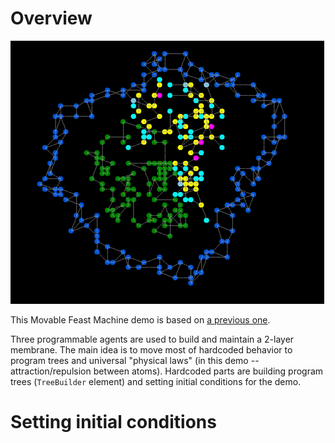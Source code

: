 # Overview
![Overview](images/overview.png)

This Movable Feast Machine demo is based on [a previous one](https://github.com/mngr777/UlamSimpleTrees).

Three programmable agents are used to build and maintain a 2-layer membrane.
The main idea is to move most of hardcoded behavior to program trees and universal "physical laws" (in this demo -- attraction/repulsion between atoms).
Hardcoded parts are building program trees (`TreeBuilder` element) and setting initial conditions for the demo.

# Setting initial conditions
